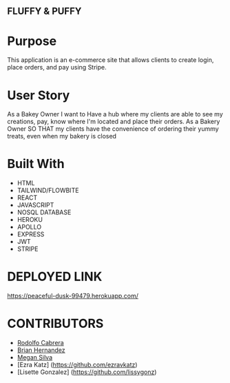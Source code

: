 ## FLUFFY & PUFFY

# Purpose

This application is an e-commerce site that allows clients to create login, place orders, and pay using Stripe.

# User Story

As a Bakey Owner I want to Have a hub where my clients are able to see my creations, pay, know where I'm located and place their orders.
As a Bakery Owner SO THAT my clients have the convenience of ordering their yummy treats, even when my bakery is closed

# Built With 
* HTML 
* TAILWIND/FLOWBITE
* REACT
* JAVASCRIPT
* NOSQL DATABASE
* HEROKU
* APOLLO
* EXPRESS
* JWT
* STRIPE

# DEPLOYED LINK

https://peaceful-dusk-99479.herokuapp.com/

# CONTRIBUTORS
- [Rodolfo Cabrera](https://github.com/rodolfopoly)
- [Brian Hernandez](https://github.com/HdezB)
- [Megan Silva](https://github.com/megansilva) 
- [Ezra Katz] (https://github.com/ezravkatz)
- [Lisette Gonzalez] (https://github.com/lissygonz)
